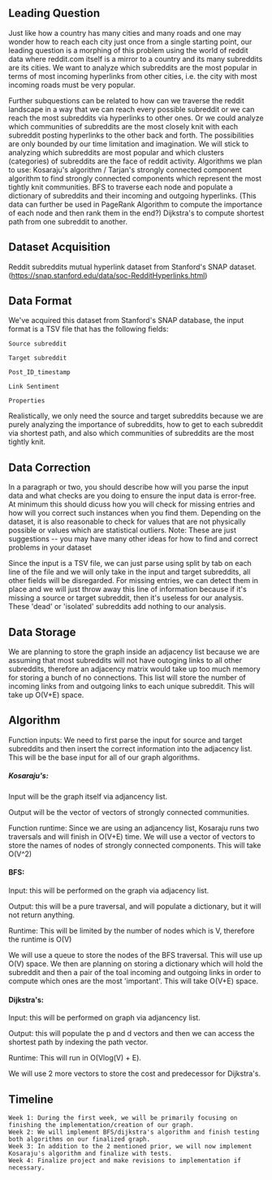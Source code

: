 ## Leading Question 
Just like how a country has many cities and many roads and one may wonder how to reach each city just once from a single starting point, our leading question is a morphing of this problem using the world of reddit data where reddit.com itself is a mirror to a country and its many subreddits are its cities. We want to analyze which subreddits are the most popular in terms of most incoming hyperlinks from other cities, i.e. the city with most incoming roads must be very popular.

Further subquestions can be related to how can we traverse the reddit landscape in a way that we can reach every possible subreddit or we can reach the most subreddits via hyperlinks to other ones. Or we could analyze which communities of subreddits are the most closely knit with each subreddit posting hyperlinks to the other back and forth. The possibilities are only bounded by our time limitation and imagination. We will stick to analyzing which subreddits are most popular and which clusters (categories) of subreddits are the face of reddit activity. 
Algorithms we plan to use:
Kosaraju's algorithm / Tarjan's strongly connected component algorithm to find strongly connected components which represent the most tightly knit communities.
BFS to traverse each node and populate a dictionary of subreddits and their incoming and outgoing hyperlinks. (This data can further be used in PageRank Algorithm to compute the importance of each node and then rank them in the end?)
Dijkstra's to compute shortest path from one subreddit to another. 
## Dataset Acquisition
Reddit subreddits mutual hyperlink dataset from Stanford's SNAP dataset. 
(https://snap.stanford.edu/data/soc-RedditHyperlinks.html)
## Data Format

We've acquired this dataset from Stanford's SNAP database, the input format is a TSV file that has the following fields:

    Source subreddit
    
    Target subreddit
    
    Post_ID_timestamp
    
    Link Sentiment
    
    Properties
    
Realistically, we only need the source and target subreddits because we are purely analyzing the importance of subreddits, how to get to each subreddit via shortest path, and also which communities of subreddits are the most tightly knit. 

## Data Correction
In a paragraph or two, you should describe how will you parse the input data and what checks are you doing to ensure the input data is error-free. At minimum this should dicuss how you will check for missing entries and how will you correct such instances when you find them. Depending on the dataset, it is also reasonable to check for values that are not physically possible or values which are statistical outliers. Note: These are just suggestions -- you may have many other ideas for how to find and correct problems in your dataset

Since the input is a TSV file, we can just parse using split by tab on each line of the file and we will only take in the input and target subreddits, all other fields will be disregarded. For missing entries, we can detect them in place and we will just throw away this line of information because if it's missing a source or target subreddit, then it's useless for our analysis. These 'dead' or 'isolated' subreddits add nothing to our analysis. 


## Data Storage

We are planning to store the graph inside an adjacency list because we are assuming that most subreddits will not have outoging links to all other subreddits, therefore an adjacency matrix would take up too much memory for storing a bunch of no connections. This list will store the number of incoming links from and outgoing links to each unique subreddit. This will take up O(V+E) space. 

## Algorithm 
Function inputs:
We need to first parse the input for source and target subreddits and then insert the correct information into the adjacency list. This will be the base input for all of our graph algorithms.

##### Kosaraju's:
Input will be the graph itself via adjancency list. 

Output will be the vector of vectors of strongly connected communities.

Function runtime: Since we are using an adjancency list, Kosaraju runs two traversals and will finish in O(V+E) time. 
We will use a vector of vectors to store the names of nodes of strongly connected components. This will take O(V^2)

#### BFS: 
Input: this will be performed on the graph via adjacency list. 

Output: this will be a pure traversal, and will populate a dictionary, but it will not return anything. 

Runtime: This will be limited by the number of nodes which is V, therefore the runtime is O(V)

We will use a queue to store the nodes of the BFS traversal. This will use up O(V) space. 
We then are planning on storing a dictionary which will hold the subreddit and then a pair of the toal incoming and outgoing links in order to compute which ones are the most 'important'. This will take O(V+E) space.

#### Dijkstra's:
Input: this will be performed on graph via adjancency list. 

Output: this will populate the p and d vectors and then we can access the shortest path by indexing the path vector. 

Runtime: This will run in O(Vlog(V) + E).

We will use 2 more vectors to store the cost and predecessor for Dijkstra's.

## Timeline

    Week 1: During the first week, we will be primarily focusing on finishing the implementation/creation of our graph. 
    Week 2: We will implement BFS/dijkstra's algorithm and finish testing both algorithms on our finalized graph.
    Week 3: In addition to the 2 mentioned prior, we will now implement Kosaraju's algorithm and finalize with tests.
    Week 4: Finalize project and make revisions to implementation if necessary.
